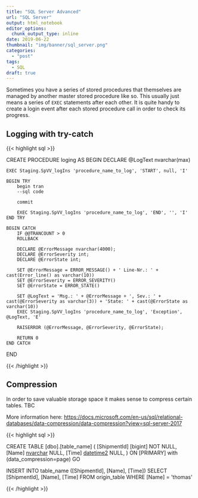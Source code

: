 ```yaml
---
title: "SQL Server Advanced"
url: "SQL Server"
output: html_notebook
editor_options: 
  chunk_output_type: inline
date: 2019-06-22
thumbnail: "img/banner/sql_server.png"
categories:
  - "post"
tags: 
  - SQL
draft: true
---
```


Sometimes you have a series of stored procedures that themselves are managed by another master stored procedure like so. This usually just means a series of `EXEC` statements after each other. It is quite handy to create a login event after each stored procedure call in order to check its progress.

## Logging with try-catch

{{< highlight sql >}}

CREATE PROCEDURE loging
AS
	BEGIN
	DECLARE @LogText nvarchar(max)

	EXEC Staging.SpVV_logIns 'procedure_name_to_log', 'START', null, 'I'

	BEGIN TRY
		begin tran
		--sql code

		commit

		EXEC Staging.SpVV_logIns 'procedure_name_to_log', 'END', '', 'I'
	END TRY

	BEGIN CATCH
		IF @@TRANCOUNT > 0
		ROLLBACK

		DECLARE @ErrorMessage nvarchar(4000);
		DECLARE @ErrorSeverity int;
		DECLARE @ErrorState int;

		SET @ErrorMessage = ERROR_MESSAGE() + ' Line-Nr.: ' + cast(Error_line() as varchar(10))
		SET @ErrorSeverity = ERROR_SEVERITY()
		SET @ErrorState = ERROR_STATE()

		SET @LogText = 'Msg.: ' + @ErrorMessage + ', Sev.: ' + cast(@ErrorSeverity as varchar(3)) + 'State: ' + cast(@ErrorState as varchar(10))
		EXEC Staging.SpVV_logIns 'procedure_name_to_log', 'Exception', @LogText, 'E'

		RAISERROR (@ErrorMessage, @ErrorSeverity, @ErrorState);

		RETURN 0
	END CATCH
END

{{< /highlight >}} 


## Compression

In order to save valuable storage space it makes sense to compress certain tables. TBC

More information here: https://docs.microsoft.com/en-us/sql/relational-databases/data-compression/data-compression?view=sql-server-2017

{{< highlight sql >}}

CREATE TABLE [dbo].[table_name] (
	[ShipmentId] [bigint] NOT NULL,
	[Name] [nvarchar](40) NULL,
	[Time] [datetime2](3) NULL,
) ON [PRIMARY] with (data_compression=page)
GO

INSERT 
	INTO table_name ([ShipmentId], [Name], [Time])
SELECT
	[ShipmentId], [Name], [Time]
	FROM origin_table
	WHERE [Name] = 'thomas'

{{< /highlight >}} 
